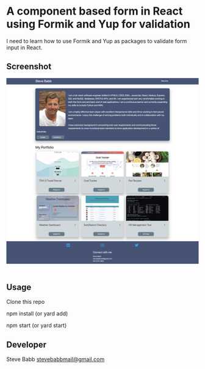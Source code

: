 # A component based form in React using Formik and Yup for validation

I need to learn how to use Formik and Yup as packages to validate form input in React.

## Screenshot

![](https://github.com/verusbabb/REACT-SteveBabb-Portfolio/blob/main/public/assets/portfolio3.png)
![]()

## Usage

Clone this repo

npm install (or yard add)

npm start (or yard start)

## Developer

Steve Babb
stevebabbmail@gmail.com
